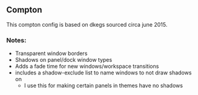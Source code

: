 ## Compton

This compton config is based on dkegs sourced circa june 2015. 

### Notes:
- Transparent window borders
- Shadows on panel/dock window types
- Adds a fade time for new windows/workspace transitions
- includes a shadow-exclude list to name windows to not draw shadows on
	- I use this for making certain panels in themes have no shadows
